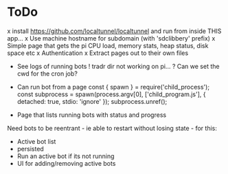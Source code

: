 # ToDo
x install https://github.com/localtunnel/localtunnel and run from inside THIS app...
 x Use machine hostname for subdomain (with 'sdclibbery' prefix)
x Simple page that gets the pi CPU load, memory stats, heap status, disk space etc
x Authentication
x Extract pages out to their own files
* See logs of running bots
 ! tradr dir not working on pi...
  ? Can we set the cwd for the cron job?

* Can run bot from a page
const { spawn } = require('child_process');
const subprocess = spawn(process.argv[0], ['child_program.js'], {
  detached: true,
  stdio: 'ignore'
});
subprocess.unref();

* Page that lists running bots with status and progress

Need bots to be reentrant - ie able to restart without losing state - for this:
* Active bot list
 * persisted
* Run an active bot if its not running
* UI for adding/removing active bots
